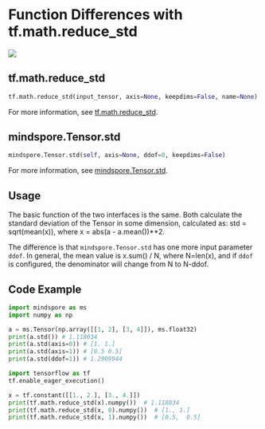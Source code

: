 # Function Differences with tf.math.reduce_std

<a href="https://gitee.com/mindspore/docs/blob/r1.11/docs/mindspore/source_en/note/api_mapping/tensorflow_diff/TensorStd.md" target="_blank"><img src="https://mindspore-website.obs.cn-north-4.myhuaweicloud.com/website-images/r1.11/resource/_static/logo_source_en.png"></a>

## tf.math.reduce_std

```python
tf.math.reduce_std(input_tensor, axis=None, keepdims=False, name=None)
```

For more information, see [tf.math.reduce_std](https://tensorflow.google.cn/versions/r1.15/api_docs/python/tf/math/reduce_std).

## mindspore.Tensor.std

```python
mindspore.Tensor.std(self, axis=None, ddof=0, keepdims=False)
```

For more information, see [mindspore.Tensor.std](https://mindspore.cn/docs/en/r1.11/api_python/mindspore/Tensor/mindspore.Tensor.std.html#mindspore.Tensor.std).

## Usage

The basic function of the two interfaces is the same. Both calculate the standard deviation of the Tensor in some dimension, calculated as: std = sqrt(mean(x)), where x = abs(a - a.mean())**2.

The difference is that `mindspore.Tensor.std` has one more input parameter `ddof`. In general, the mean value is x.sum() / N, where N=len(x), and if `ddof` is configured, the denominator will change from N to N-ddof.

## Code Example

```python
import mindspore as ms
import numpy as np

a = ms.Tensor(np.array([[1, 2], [3, 4]]), ms.float32)
print(a.std()) # 1.118034
print(a.std(axis=0)) # [1. 1.]
print(a.std(axis=1)) # [0.5 0.5]
print(a.std(ddof=1)) # 1.2909944

import tensorflow as tf
tf.enable_eager_execution()

x = tf.constant([[1., 2.], [3., 4.]])
print(tf.math.reduce_std(x).numpy())  # 1.118034
print(tf.math.reduce_std(x, 0).numpy())  # [1., 1.]
print(tf.math.reduce_std(x, 1).numpy())  # [0.5,  0.5]
```
